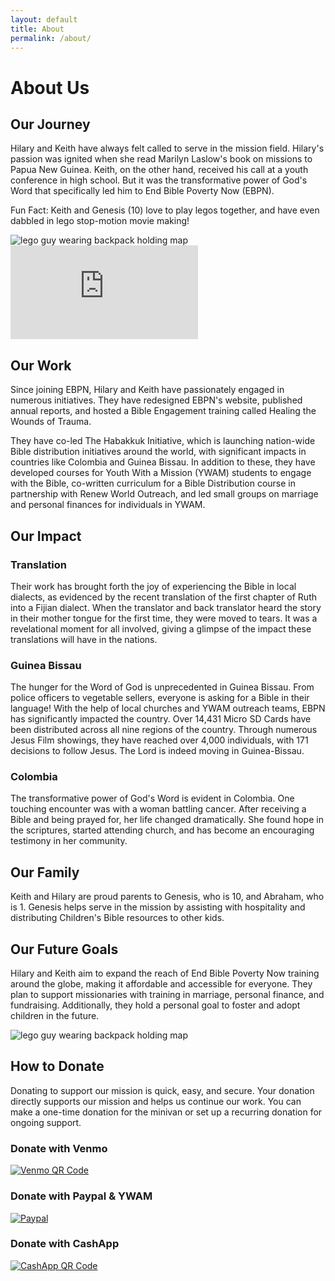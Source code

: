 ```yaml
---
layout: default
title: About
permalink: /about/
---
```


<h1 class='page-title'>About Us</h1>

<section id="journey" class="info-section">
    <div class="info-content">
        <h2>Our Journey</h2>
        <p>Hilary and Keith have always felt called to serve in the mission field. Hilary's passion was ignited when she read Marilyn Laslow's book on missions to Papua New Guinea. Keith, on the other hand, received his call at a youth conference in high school. But it was the transformative power of God's Word that specifically led him to End Bible Poverty Now (EBPN).</p>
        <p>Fun Fact: Keith and Genesis (10) love to play legos together, and have even dabbled in lego stop-motion movie making!</p>
    </div>
    <div class="info-image">
        <img src='../images/journey.jpg' alt='lego guy wearing backpack holding map'>
    </div>
</section>

<section id="work" class="info-section">
    <div class="info-image">
        <iframe src="https://www.youtube.com/embed/NPImOne1_w8" title="YouTube video player" frameborder="0" allow="accelerometer; autoplay; clipboard-write; encrypted-media; gyroscope; picture-in-picture; web-share" allowfullscreen></iframe>
    </div>
    <div class="info-content">
        <h2>Our Work</h2>
        <p>Since joining EBPN, Hilary and Keith have passionately engaged in numerous initiatives. They have redesigned EBPN's website, published annual reports, and hosted a Bible Engagement training called Healing the Wounds of Trauma.</p>
        <p>They have co-led The Habakkuk Initiative, which is launching nation-wide Bible distribution initiatives around the world, with significant impacts in countries like Colombia and Guinea Bissau. In addition to these, they have developed courses for Youth With a Mission (YWAM) students to engage with the Bible, co-written curriculum for a Bible Distribution course in partnership with Renew World Outreach, and led small groups on marriage and personal finances for individuals in YWAM.</p>
    </div>
</section>

<section id="impact" class="info-section">
  <div class="info-stories">
    <h2>Our Impact</h2>
    <div class="impact-stories">
      <div class="impact-story">
        <h3>Translation</h3>
        <p>Their work has brought forth the joy of experiencing the Bible in local dialects, as evidenced by the recent translation of the first chapter of Ruth into a Fijian dialect. When the translator and back translator heard the story in their mother tongue for the first time, they were moved to tears. It was a revelational moment for all involved, giving a glimpse of the impact these translations will have in the nations.</p>
      </div>
      <div class="impact-story">
        <h3>Guinea Bissau</h3>
        <p>The hunger for the Word of God is unprecedented in Guinea Bissau. From police officers to vegetable sellers, everyone is asking for a Bible in their language! With the help of local churches and YWAM outreach teams, EBPN has significantly impacted the country. Over 14,431 Micro SD Cards have been distributed across all nine regions of the country. Through numerous Jesus Film showings, they have reached over 4,000 individuals, with 171 decisions to follow Jesus. The Lord is indeed moving in Guinea-Bissau.</p>
      </div>
      <div class="impact-story">
        <h3>Colombia</h3>
        <p>The transformative power of God's Word is evident in Colombia. One touching encounter was with a woman battling cancer. After receiving a Bible and being prayed for, her life changed dramatically. She found hope in the scriptures, started attending church, and has become an encouraging testimony in her community.</p>
      </div>
    </div>
  </div>
</section>

<section id="family" class="info-section">
    <div class="info-content">
        <h2>Our Family</h2>
        <p>Keith and Hilary are proud parents to Genesis, who is 10, and Abraham, who is 1. Genesis helps serve in the mission by assisting with hospitality and distributing Children's Bible resources to other kids.</p>
        <h2>Our Future Goals</h2>
        <p>Hilary and Keith aim to expand the reach of End Bible Poverty Now training around the globe, making it affordable and accessible for everyone. They plan to support missionaries with training in marriage, personal finance, and fundraising. Additionally, they hold a personal goal to foster and adopt children in the future.</p>
    </div>
    <div class="info-image">
        <img src='../images/Family-02.jpg' alt='lego guy wearing backpack holding map'>
    </div>
</section>

<section id="donate" class="info-section donate-about">
  <div class="info-content">
    <h2>How to Donate</h2>
    <p>Donating to support our mission is quick, easy, and secure. Your donation directly supports our mission and helps us continue our work. You can make a one-time donation for the minivan or set up a recurring donation for ongoing support.</p>
  </div>
  <div id="donation-options">
    <div class="donation-option">
      <h3>Donate with Venmo</h3>
      <a href="https://account.venmo.com/u/keithvenh" target="_blank" rel="noopener noreferrer"><img src="../images/venmo.jpg" alt="Venmo QR Code" /></a>
    </div>
    <div class="donation-option">
      <h3>Donate with Paypal & YWAM</h3>
      <a href="https://ywamkona.my.site.com/staff/s/donate?id=6752" target="_blank" ><img src="../images/paypal.jpg" alt="Paypal"></a>
    </div>
    <div class="donation-option">
      <h3>Donate with CashApp</h3>
      <a href="https://cash.app/$keithvenh" target="_blank" rel="noopener noreferrer"><img src="../images/cashapp.jpg" alt="CashApp QR Code"></a>
    </div>
  </div> 
</section>